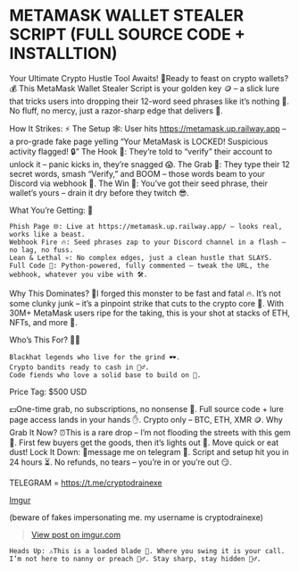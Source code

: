 <h1>METAMASK WALLET STEALER SCRIPT (FULL SOURCE CODE + INSTALLTION)</h1>

Your Ultimate Crypto Hustle Tool Awaits! 🎯Ready to feast on crypto wallets? 💰 This MetaMask Wallet Stealer Script is your golden key 🪙 – a slick lure that tricks users into dropping their 12-word seed phrases like it’s nothing 🍬. No fluff, no mercy, just a razor-sharp edge that delivers 💪.

How It Strikes: ⚡
The Setup 🕸️: User hits https://metamask.up.railway.app – a pro-grade fake page yelling “Your MetaMask is LOCKED! Suspicious activity flagged! 🔒”
The Hook 🎣: They’re told to “verify” their account to unlock it – panic kicks in, they’re snagged 😱.
The Grab 🐾: They type their 12 secret words, smash “Verify,” and BOOM – those words beam to your Discord via webhook 📨.
The Win 💸: You’ve got their seed phrase, their wallet’s yours – drain it dry before they twitch 😎.

What You’re Getting: 🎁

    Phish Page 🌐: Live at https://metamask.up.railway.app/ – looks real, works like a beast.
    Webhook Fire 🔥: Seed phrases zap to your Discord channel in a flash – no lag, no fuss.
    Lean & Lethal 💀: No complex edges, just a clean hustle that SLAYS.
    Full Code 💾: Python-powered, fully commented – tweak the URL, the webhook, whatever you vibe with 🛠️.

Why This Dominates? 👑I forged this monster to be fast and fatal 🔥. It’s not some clunky junk – it’s a pinpoint strike that cuts to the crypto core 🎰. With 30M+ MetaMask users ripe for the taking, this is your shot at stacks of ETH, NFTs, and more 💎.

Who’s This For? 🧑‍💻

    Blackhat legends who live for the grind 🕶️.
    Crypto bandits ready to cash in 🦹‍♂️.
    Code fiends who love a solid base to build on 🧪.

Price Tag: $500 USD

💵One-time grab, no subscriptions, no nonsense 🚫. Full source code + lure page access lands in your hands ✋. Crypto only – BTC, ETH, XMR 🪙.
Why Grab It Now? ⏰This is a rare drop – I’m not flooding the streets with this gem 💎. First few buyers get the goods, then it’s lights out 👋. Move quick or eat dust!
Lock It Down: 📩message me on telegram 🧾. Script and setup hit you in 24 hours ⏳. No refunds, no tears – you’re in or you’re out 😏.

TELEGRAM = https://t.me/cryptodrainexe

[Imgur](https://imgur.com/arCTOGK)

(beware of fakes impersonating me. my username is cryptodrainexe)

<blockquote class="imgur-embed-pub" lang="en" data-id="arCTOGK"><a href="https://imgur.com/arCTOGK">View post on imgur.com</a></blockquote><script async src="//s.imgur.com/min/embed.js" charset="utf-8"></script>

    Heads Up: ⚠️This is a loaded blade 🔪. Where you swing it is your call. I’m not here to nanny or preach 🙅‍♂️. Stay sharp, stay hidden 🕵️‍♂️.
